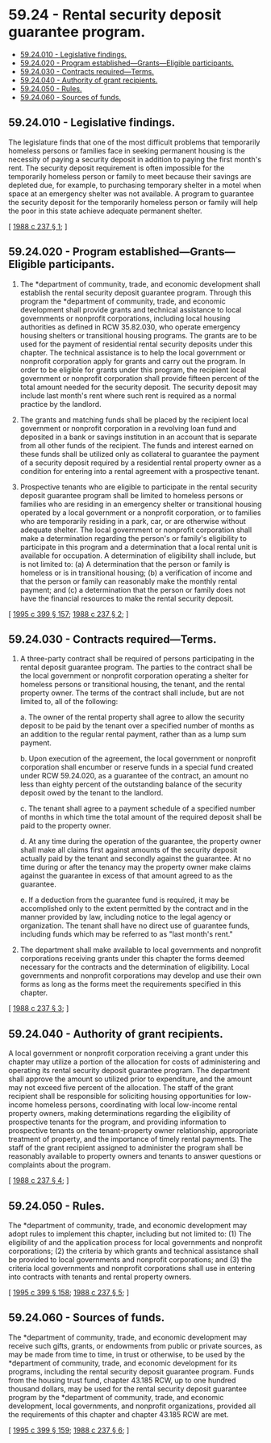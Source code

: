 # 59.24 - Rental security deposit guarantee program.
* [59.24.010 - Legislative findings.](#5924010---legislative-findings)
* [59.24.020 - Program established—Grants—Eligible participants.](#5924020---program-establishedgrantseligible-participants)
* [59.24.030 - Contracts required—Terms.](#5924030---contracts-requiredterms)
* [59.24.040 - Authority of grant recipients.](#5924040---authority-of-grant-recipients)
* [59.24.050 - Rules.](#5924050---rules)
* [59.24.060 - Sources of funds.](#5924060---sources-of-funds)
## 59.24.010 - Legislative findings.
The legislature finds that one of the most difficult problems that temporarily homeless persons or families face in seeking permanent housing is the necessity of paying a security deposit in addition to paying the first month's rent. The security deposit requirement is often impossible for the temporarily homeless person or family to meet because their savings are depleted due, for example, to purchasing temporary shelter in a motel when space at an emergency shelter was not available. A program to guarantee the security deposit for the temporarily homeless person or family will help the poor in this state achieve adequate permanent shelter.

\[ [1988 c 237 § 1](http://leg.wa.gov/CodeReviser/documents/sessionlaw/1988c237.pdf?cite=1988%20c%20237%20§%201); \]

## 59.24.020 - Program established—Grants—Eligible participants.
1. The *department of community, trade, and economic development shall establish the rental security deposit guarantee program. Through this program the *department of community, trade, and economic development shall provide grants and technical assistance to local governments or nonprofit corporations, including local housing authorities as defined in RCW 35.82.030, who operate emergency housing shelters or transitional housing programs. The grants are to be used for the payment of residential rental security deposits under this chapter. The technical assistance is to help the local government or nonprofit corporation apply for grants and carry out the program. In order to be eligible for grants under this program, the recipient local government or nonprofit corporation shall provide fifteen percent of the total amount needed for the security deposit. The security deposit may include last month's rent where such rent is required as a normal practice by the landlord.

2. The grants and matching funds shall be placed by the recipient local government or nonprofit corporation in a revolving loan fund and deposited in a bank or savings institution in an account that is separate from all other funds of the recipient. The funds and interest earned on these funds shall be utilized only as collateral to guarantee the payment of a security deposit required by a residential rental property owner as a condition for entering into a rental agreement with a prospective tenant.

3. Prospective tenants who are eligible to participate in the rental security deposit guarantee program shall be limited to homeless persons or families who are residing in an emergency shelter or transitional housing operated by a local government or a nonprofit corporation, or to families who are temporarily residing in a park, car, or are otherwise without adequate shelter. The local government or nonprofit corporation shall make a determination regarding the person's or family's eligibility to participate in this program and a determination that a local rental unit is available for occupation. A determination of eligibility shall include, but is not limited to: (a) A determination that the person or family is homeless or is in transitional housing; (b) a verification of income and that the person or family can reasonably make the monthly rental payment; and (c) a determination that the person or family does not have the financial resources to make the rental security deposit.

\[ [1995 c 399 § 157](http://lawfilesext.leg.wa.gov/biennium/1995-96/Pdf/Bills/Session%20Laws/House/1014.SL.pdf?cite=1995%20c%20399%20§%20157); [1988 c 237 § 2](http://leg.wa.gov/CodeReviser/documents/sessionlaw/1988c237.pdf?cite=1988%20c%20237%20§%202); \]

## 59.24.030 - Contracts required—Terms.
1. A three-party contract shall be required of persons participating in the rental deposit guarantee program. The parties to the contract shall be the local government or nonprofit corporation operating a shelter for homeless persons or transitional housing, the tenant, and the rental property owner. The terms of the contract shall include, but are not limited to, all of the following:

   a. The owner of the rental property shall agree to allow the security deposit to be paid by the tenant over a specified number of months as an addition to the regular rental payment, rather than as a lump sum payment.

   b. Upon execution of the agreement, the local government or nonprofit corporation shall encumber or reserve funds in a special fund created under RCW 59.24.020, as a guarantee of the contract, an amount no less than eighty percent of the outstanding balance of the security deposit owed by the tenant to the landlord.

   c. The tenant shall agree to a payment schedule of a specified number of months in which time the total amount of the required deposit shall be paid to the property owner.

   d. At any time during the operation of the guarantee, the property owner shall make all claims first against amounts of the security deposit actually paid by the tenant and secondly against the guarantee. At no time during or after the tenancy may the property owner make claims against the guarantee in excess of that amount agreed to as the guarantee.

   e. If a deduction from the guarantee fund is required, it may be accomplished only to the extent permitted by the contract and in the manner provided by law, including notice to the legal agency or organization. The tenant shall have no direct use of guarantee funds, including funds which may be referred to as "last month's rent."

2. The department shall make available to local governments and nonprofit corporations receiving grants under this chapter the forms deemed necessary for the contracts and the determination of eligibility. Local governments and nonprofit corporations may develop and use their own forms as long as the forms meet the requirements specified in this chapter.

\[ [1988 c 237 § 3](http://leg.wa.gov/CodeReviser/documents/sessionlaw/1988c237.pdf?cite=1988%20c%20237%20§%203); \]

## 59.24.040 - Authority of grant recipients.
A local government or nonprofit corporation receiving a grant under this chapter may utilize a portion of the allocation for costs of administering and operating its rental security deposit guarantee program. The department shall approve the amount so utilized prior to expenditure, and the amount may not exceed five percent of the allocation. The staff of the grant recipient shall be responsible for soliciting housing opportunities for low-income homeless persons, coordinating with local low-income rental property owners, making determinations regarding the eligibility of prospective tenants for the program, and providing information to prospective tenants on the tenant-property owner relationship, appropriate treatment of property, and the importance of timely rental payments. The staff of the grant recipient assigned to administer the program shall be reasonably available to property owners and tenants to answer questions or complaints about the program.

\[ [1988 c 237 § 4](http://leg.wa.gov/CodeReviser/documents/sessionlaw/1988c237.pdf?cite=1988%20c%20237%20§%204); \]

## 59.24.050 - Rules.
The *department of community, trade, and economic development may adopt rules to implement this chapter, including but not limited to: (1) The eligibility of and the application process for local governments and nonprofit corporations; (2) the criteria by which grants and technical assistance shall be provided to local governments and nonprofit corporations; and (3) the criteria local governments and nonprofit corporations shall use in entering into contracts with tenants and rental property owners.

\[ [1995 c 399 § 158](http://lawfilesext.leg.wa.gov/biennium/1995-96/Pdf/Bills/Session%20Laws/House/1014.SL.pdf?cite=1995%20c%20399%20§%20158); [1988 c 237 § 5](http://leg.wa.gov/CodeReviser/documents/sessionlaw/1988c237.pdf?cite=1988%20c%20237%20§%205); \]

## 59.24.060 - Sources of funds.
The *department of community, trade, and economic development may receive such gifts, grants, or endowments from public or private sources, as may be made from time to time, in trust or otherwise, to be used by the *department of community, trade, and economic development for its programs, including the rental security deposit guarantee program. Funds from the housing trust fund, chapter 43.185 RCW, up to one hundred thousand dollars, may be used for the rental security deposit guarantee program by the *department of community, trade, and economic development, local governments, and nonprofit organizations, provided all the requirements of this chapter and chapter 43.185 RCW are met.

\[ [1995 c 399 § 159](http://lawfilesext.leg.wa.gov/biennium/1995-96/Pdf/Bills/Session%20Laws/House/1014.SL.pdf?cite=1995%20c%20399%20§%20159); [1988 c 237 § 6](http://leg.wa.gov/CodeReviser/documents/sessionlaw/1988c237.pdf?cite=1988%20c%20237%20§%206); \]

